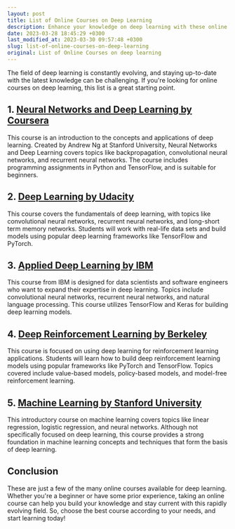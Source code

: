 ```yaml
---
layout: post
title: List of Online Courses on Deep Learning
description: Enhance your knowledge on deep learning with these online courses on artificial intelligence, machine learning, and neural networks.
date: 2023-03-28 18:45:29 +0300
last_modified_at: 2023-03-30 09:57:48 +0300
slug: list-of-online-courses-on-deep-learning
original: List of Online Courses on deep learning
---
```


The field of deep learning is constantly evolving, and staying up-to-date with the latest knowledge can be challenging. If you're looking for online courses on deep learning, this list is a great starting point.

## 1. [Neural Networks and Deep Learning by Coursera](/artificial-intelligence-and-machine-learning/neural-networks-and-deep-learning-by-coursera.html)

This course is an introduction to the concepts and applications of deep learning. Created by Andrew Ng at Stanford University, Neural Networks and Deep Learning covers topics like backpropagation, convolutional neural networks, and recurrent neural networks. The course includes programming assignments in Python and TensorFlow, and is suitable for beginners.

## 2. [Deep Learning by Udacity](/artificial-intelligence-and-machine-learning/deep-learning-by-udacity.html)

This course covers the fundamentals of deep learning, with topics like convolutional neural networks, recurrent neural networks, and long-short term memory networks. Students will work with real-life data sets and build models using popular deep learning frameworks like TensorFlow and PyTorch.

## 3. [Applied Deep Learning by IBM](/artificial-intelligence-and-machine-learning/applied-deep-learning-course-by-ibm.html)

This course from IBM is designed for data scientists and software engineers who want to expand their expertise in deep learning. Topics include convolutional neural networks, recurrent neural networks, and natural language processing. This course utilizes TensorFlow and Keras for building deep learning models.

## 4. [Deep Reinforcement Learning by Berkeley](/artificial-intelligence-and-machine-learning/deep-reinforcement-learning-by-berkeley.html)

This course is focused on using deep learning for reinforcement learning applications. Students will learn how to build deep reinforcement learning models using popular frameworks like PyTorch and TensorFlow. Topics covered include value-based models, policy-based models, and model-free reinforcement learning.

## 5. [Machine Learning by Stanford University](/artificial-intelligence-and-machine-learning/stanford-university-s-machine-learning-course.html)

This introductory course on machine learning covers topics like linear regression, logistic regression, and neural networks. Although not specifically focused on deep learning, this course provides a strong foundation in machine learning concepts and techniques that form the basis of deep learning.

## Conclusion

These are just a few of the many online courses available for deep learning. Whether you're a beginner or have some prior experience, taking an online course can help you build your knowledge and stay current with this rapidly evolving field. So, choose the best course according to your needs, and start learning today!